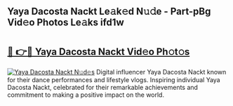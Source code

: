 ## Yaya Dacosta Nackt Le𝚊k𝚎d N𝚞𝚍e - Part-pBg Vid𝚎o Photos Le𝚊ks ifd1w

# <h2><a href="http://fb0jaoq.evod.top/?m=Yaya+Dacosta+Nackt">🔗 👉🔴 Yaya Dacosta Nackt Vid𝚎o Ph𝚘t𝚘s</a></h2>

[![Yaya Dacosta Nackt N𝚞d𝚎s](https://i.imgur.com/8V9OHl7.gif)](http://fb0jaoq.evod.top/?m=Yaya+Dacosta+Nackt)
Digital influencer Yaya Dacosta Nackt known for their dance performances and lifestyle vlogs. Inspiring individual Yaya Dacosta Nackt, celebrated for their remarkable achievements and commitment to making a positive impact on the world. 

